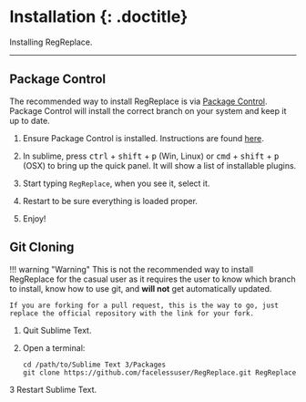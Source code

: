 # Installation {: .doctitle}
Installing RegReplace.

---

## Package Control
The recommended way to install RegReplace is via [Package Control](https://packagecontrol.io/).  Package Control will install the correct branch on your system and keep it up to date.

1. Ensure Package Control is installed.  Instructions are found [here](https://packagecontrol.io/installation).

2. In sublime, press <kbd>ctrl</kbd> + <kbd>shift</kbd> + <kbd>p</kbd> (Win, Linux) or <kbd>cmd</kbd> + <kbd>shift</kbd> + <kbd>p</kbd> (OSX) to bring up the quick panel.  It will show a list of installable plugins.

3. Start typing `RegReplace`, when you see it, select it.

4. Restart to be sure everything is loaded proper.

5. Enjoy!

## Git Cloning

!!! warning "Warning"
    This is not the recommended way to install RegReplace for the casual user as it requires the user to know which branch to install, know how to use git, and **will not** get automatically updated.

    If you are forking for a pull request, this is the way to go, just replace the official repository with the link for your fork.

1. Quit Sublime Text.

2. Open a terminal:

    ```
    cd /path/to/Sublime Text 3/Packages
    git clone https://github.com/facelessuser/RegReplace.git RegReplace
    ```

3 Restart Sublime Text.
